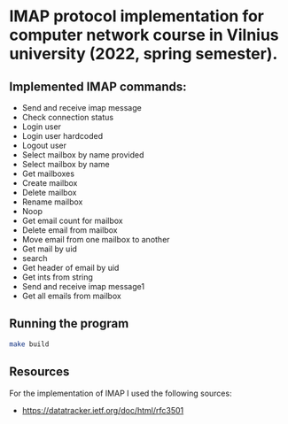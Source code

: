 # IMAP protocol implementation for computer network course in Vilnius university (2022, spring semester).

## Implemented IMAP commands:
- Send and receive imap message
- Check connection status
- Login user
- Login user hardcoded
- Logout user
- Select mailbox by name provided
- Select mailbox by name
- Get mailboxes
- Create mailbox
- Delete mailbox
- Rename mailbox
- Noop
- Get email count for mailbox
- Delete email from mailbox
- Move email from one mailbox to another
- Get mail by uid
- search
- Get header of email by uid
- Get ints from string
- Send and receive imap message1
- Get all emails from mailbox

## Running the program

```bash
make build
```


## Resources

For the implementation of IMAP I used the following sources:
- https://datatracker.ietf.org/doc/html/rfc3501